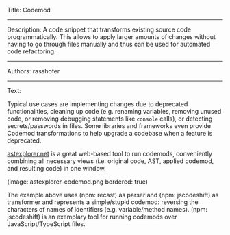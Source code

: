 Title: Codemod

-----

Description: A code snippet that transforms existing source code programmatically. This allows to apply larger amounts of changes without having to go through files manually and thus can be used for automated code refactoring.

-----

Authors: rasshofer

-----

Text:

Typical use cases are implementing changes due to deprecated functionalities, cleaning up code (e.g. renaming variables, removing unused code, or removing debugging statements like `console` calls), or detecting secrets/passwords in files. Some libraries and frameworks even provide Codemod transformations to help upgrade a codebase when a feature is deprecated.

[astexplorer.net](https://astexplorer.net/) is a great web-based tool to run codemods, conveniently combining all necessary views (i.e. original code, AST, applied codemod, and resulting code) in one window.

(image: astexplorer-codemod.png bordered: true)

The example above uses (npm: recast) as parser and (npm: jscodeshift) as transformer and represents a simple/stupid codemod: reversing the characters of names of identifiers (e.g. variable/method names). (npm: jscodeshift) is an exemplary tool for running codemods over JavaScript/TypeScript files.
